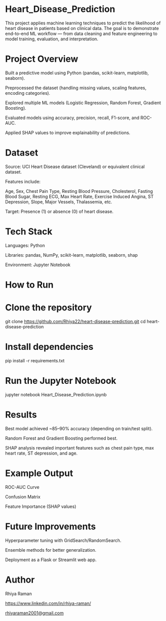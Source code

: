 # Heart_Disease_Prediction

This project applies machine learning techniques to predict the likelihood of heart disease in patients based on clinical data. The goal is to demonstrate end-to-end ML workflow — from data cleaning and feature engineering to model training, evaluation, and interpretation.

# Project Overview

Built a predictive model using Python (pandas, scikit-learn, matplotlib, seaborn).

Preprocessed the dataset (handling missing values, scaling features, encoding categories).

Explored multiple ML models (Logistic Regression, Random Forest, Gradient Boosting).

Evaluated models using accuracy, precision, recall, F1-score, and ROC-AUC.

Applied SHAP values to improve explainability of predictions.

# Dataset

Source: UCI Heart Disease dataset (Cleveland) or equivalent clinical dataset.

Features include:

Age, Sex, Chest Pain Type, Resting Blood Pressure, Cholesterol, Fasting Blood Sugar, Resting ECG, Max Heart Rate, Exercise Induced Angina, ST Depression, Slope, Major Vessels, Thalassemia, etc.

Target: Presence (1) or absence (0) of heart disease.

# Tech Stack

Languages: Python

Libraries: pandas, NumPy, scikit-learn, matplotlib, seaborn, shap

Environment: Jupyter Notebook

# How to Run

# Clone the repository
git clone https://github.com/Rhiya22/heart-disease-prediction.git
cd heart-disease-prediction

# Install dependencies
pip install -r requirements.txt

# Run the Jupyter Notebook
jupyter notebook Heart_Disease_Prediction.ipynb


# Results

Best model achieved ~85–90% accuracy (depending on train/test split).

Random Forest and Gradient Boosting performed best.

SHAP analysis revealed important features such as chest pain type, max heart rate, ST depression, and age.

# Example Output

ROC-AUC Curve

Confusion Matrix

Feature Importance (SHAP values)

# Future Improvements

Hyperparameter tuning with GridSearch/RandomSearch.

Ensemble methods for better generalization.

Deployment as a Flask or Streamlit web app.

# Author

Rhiya Raman

https://www.linkedin.com/in/rhiya-raman/

rhiyaraman2001@gmail.com
